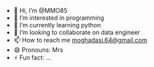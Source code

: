 - 👋 Hi, I’m @MMO85
- 👀 I’m interested in programming
- 🌱 I’m currently learning python
- 💞️ I’m looking to collaborate on data engineer
- 📫 How to reach me moghadasi.64@gmail.com
- 😄 Pronouns: Mrs
- ⚡ Fun fact: ...

<!---
MMO85/MMO85 is a ✨ special ✨ repository because its `README.md` (this file) appears on your GitHub profile.
You can click the Preview link to take a look at your changes.
--->
